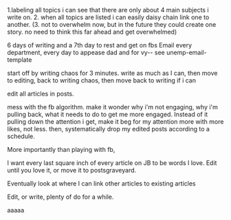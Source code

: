 1.labeling all topics i can see that there are only about 4 main subjects i write on.
2. when all topics are listed i can easily daisy chain link one to another.
(3. not to overwhelm now, but in the future they could create one story.
   no need to think this far ahead and get overwhelmed)

6 days of writing and a 7th day to rest and get on fbs
Email every department, every day to appease dad and for vy-- see unemp-email-template

start off by writing chaos for 3 minutes.
write as much as I can, then move to editing, back to writing chaos,
then move back to writing if i can

edit all articles in posts.

mess with the fb algorithm.
make it wonder why i'm not engaging, why i'm pulling back, what it needs to do to get me more engaged.
Instead of it pulling down the attention i get, make it beg for my attention more with more
likes, not less.
then, systematically drop my edited posts according to a schedule.

More importantly than playing with fb,

I want every last square inch of every article on JB to be words I love. Edit
until you love it, or move it to postsgraveyard.

Eventually look at where I can link other articles to existing articles

Edit, or write, plenty of do for a while.

aaaaa
